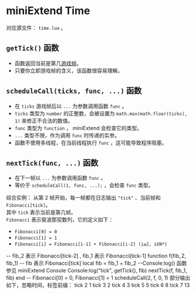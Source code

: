 # miniExtend Time #
对应源文件： `time.lua` 。  
## `getTick()` 函数 ##
- 函数返回当前是第几[游戏帧](./document.html#tick)。
- 只要你立即游戏帧的含义，该函数很容易理解。
## `scheduleCall(ticks, func, ...)` 函数 ##
- 在 `ticks` 游戏帧后以 `...` 为参数调用函数 `func` 。  
- `ticks` 类型为 `number` 的正整数，会被设置为 `math.max(math.floor(ticks), 1)` 来修正不合法的数值。
- `func` 类型为 `function` ， miniExtend 会检查它的类型。
- `...` 类型不限，作为调用 `func` 时传递的实参。  
- 函数不使用多线程，在当前线程执行 `func` ，这可能导致程序阻塞。  
## `nextTick(func, ...)` 函数 ##
- 在下一帧以 `...` 为参数调用函数 `func` 。  
- 等价于 `scheduleCall(1, func, ...);` ，会检查 `func` 类型。  

综合实例：
从第 2 帧开始，每一帧都在日志输出 `"tick"` 、当前帧和 `Fibonacci[tick]`。  
其中 `tick` 表示当前是第几帧。  
`Fibonacci`	表示斐波那契数列，它的定义如下：  

- `Fibonacci[0] = 0`  
- `Fibonacci[1] = 1`  
- `Fibonacci[i] = Fibonacci[i-1] + Fibonacci[i-2] (i≥2, i∈N*)`  
<p></p>
	-- fib_2 表示 Fibonacci[tick-2] , fib_1 表示 Fibonacci[tick-1]
	function f(fib_2, fib_1)
		-- fib 表示 Fibonacci[tick]
		local fib = fib_1 + fib_2
		--Console:log() 函数参见 miniExtend Console
		Console:log("tick", getTick(), fib)
		nextTick(f, fib_1, fib)
	end
	-- Fibonacci[0] = 0, Fibonacci[1] = 1
	scheduleCall(2, f, 0, 1)
部分输出如下，忽略时间，标签前缀：  
tick	2	1  
tick	3	2  
tick	4	3  
tick	5	5  
tick	6	8  
tick	7	13  
